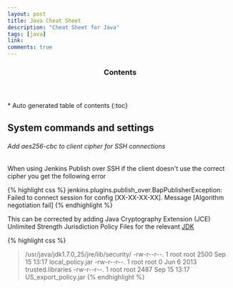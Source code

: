 ```yaml
---
layout: post
title: Java Cheat Sheet
description: "Cheat Sheet for Java"
tags: [java]
link:
comments: true
---
```


<section id="table-of-contents" class="toc">
  <header>
    <h3>Contents</h3>
  </header>
<div id="drawer" markdown="1">
*  Auto generated table of contents
{:toc}
</div>
</section><!-- /#table-of-contents -->

## System commands and settings

###### Add aes256-cbc to client cipher for SSH connections
When using Jenkins Publish over SSH if the client doesn't use the correct cipher you get the following error

{% highlight css %}
jenkins.plugins.publish_over.BapPublisherException: Failed to connect session for config [XX-XX-XX-XX]. Message [Algorithm negotiation fail]
{% endhighlight %}

This can be corrected by adding Java Cryptography Extension (JCE) Unlimited Strength Jurisdiction Policy Files for the relevant [JDK](http://www.oracle.com/technetwork/java/javase/downloads/index.html)

{% highlight css %}
> /usr/java/jdk1.7.0_25/jre/lib/security/
-rw-r--r--.  1 root root  2500 Sep 15 13:17 local_policy.jar
-rw-r--r--.  1 root root     0 Jun  6  2013 trusted.libraries
-rw-r--r--.  1 root root  2487 Sep 15 13:17 US_export_policy.jar
{% endhighlight %}


